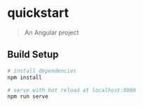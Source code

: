 # quickstart

> An Angular project

## Build Setup

``` bash
# install dependencies
npm install

# serve with hot reload at localhost:8080
npm run serve

```